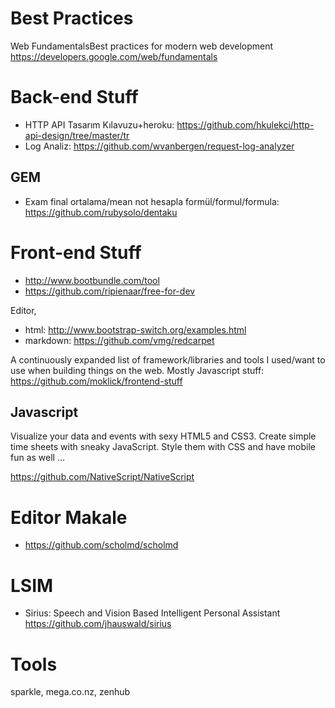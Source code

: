 # Best Practices

Web FundamentalsBest practices for modern web development
<https://developers.google.com/web/fundamentals>

# Back-end Stuff

- HTTP API Tasarım Kılavuzu+heroku: <https://github.com/hkulekci/http-api-design/tree/master/tr>
- Log Analiz: https://github.com/wvanbergen/request-log-analyzer

## GEM

- Exam final ortalama/mean not hesapla formül/formul/formula: https://github.com/rubysolo/dentaku

# Front-end Stuff
- http://www.bootbundle.com/tool
- https://github.com/ripienaar/free-for-dev

Editor,
- html: http://www.bootstrap-switch.org/examples.html
- markdown: https://github.com/vmg/redcarpet

A continuously expanded list of framework/libraries and tools I used/want to use when building things on the web. Mostly Javascript stuff: <https://github.com/moklick/frontend-stuff>

## Javascript

Visualize your data and events with sexy HTML5 and CSS3. Create simple time sheets with sneaky JavaScript. Style them with CSS and have mobile fun as well …

<https://github.com/NativeScript/NativeScript>

# Editor Makale

- https://github.com/scholmd/scholmd

# LSIM

- Sirius: Speech and Vision Based Intelligent Personal Assistant https://github.com/jhauswald/sirius

# Tools
sparkle, mega.co.nz, zenhub
